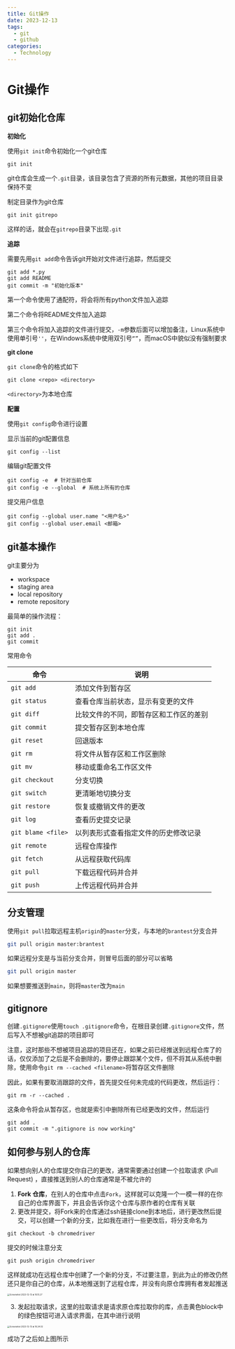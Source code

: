 ```yaml
---
title: Git操作 
date: 2023-12-13
tags: 
  - git 
  - github
categories: 
  - Technology
---
```

# Git操作

## git初始化仓库

**初始化**

使用`git init`命令初始化一个git仓库

```shell
git init
```

git仓库会生成一个`.git`目录，该目录包含了资源的所有元数据，其他的项目目录保持不变

制定目录作为git仓库

```shell
git init gitrepo
```

这样的话，就会在`gitrepo`目录下出现`.git`

**追踪**

需要先用`git add`命令告诉git开始对文件进行追踪，然后提交

```shell
git add *.py
git add README
git commit -m "初始化版本"
```

第一个命令使用了通配符，将会将所有python文件加入追踪

第二个命令将README文件加入追踪

第三个命令将加入追踪的文件进行提交，`-m`参数后面可以增加备注，Linux系统中使用单引号`''`，在Windows系统中使用双引号`“”`，而macOS中貌似没有强制要求

**git clone**

`git clone`命令的格式如下

```shell
git clone <repo> <directory>
```

`<directory>`为本地仓库

**配置**

使用`git config`命令进行设置

显示当前的git配置信息

```shell
git config --list
```

编辑git配置文件

```shell
git config -e  # 针对当前仓库
git config -e --global  # 系统上所有的仓库
```

提交用户信息

```shel
git config --global user.name "<用户名>"
git config --global user.email <邮箱>
```

## git基本操作

git主要分为

- workspace
- staging area
- local repository
- remote repository

最简单的操作流程：

```shell
git init
git add .
git commit
```

常用命令

| 命令               | 说明                                   |
| ------------------ | -------------------------------------- |
| `git add`          | 添加文件到暂存区                       |
| `git status`       | 查看仓库当前状态，显示有变更的文件     |
| `git diff`         | 比较文件的不同，即暂存区和工作区的差别 |
| `git commit`       | 提交暂存区到本地仓库                   |
| `git reset`        | 回退版本                               |
| `git rm`           | 将文件从暂存区和工作区删除             |
| `git mv`           | 移动或重命名工作区文件                 |
| `git checkout`     | 分支切换                               |
| `git switch`       | 更清晰地切换分支                       |
| `git restore`      | 恢复或撤销文件的更改                   |
| `git log`          | 查看历史提交记录                       |
| `git blame <file>` | 以列表形式查看指定文件的历史修改记录   |
| `git remote`       | 远程仓库操作                           |
| `git fetch`        | 从远程获取代码库                       |
| `git pull`         | 下载远程代码并合并                     |
| `git push`         | 上传远程代码并合并                     |

## 分支管理

使用`git pull`拉取远程主机`origin`的`master`分支，与本地的`brantest`分支合并

```bash
git pull origin master:brantest
```

如果远程分支是与当前分支合并，则冒号后面的部分可以省略

```bash
git pull origin master
```

如果想要推送到`main`，则将`master`改为`main`

## gitignore

创建`.gitignore`使用`touch .gitignore`命令，在根目录创建`.gitignore`文件，然后写入不想被git追踪的项目即可

注意，这时那些不想被项目追踪的项目还在，如果之前已经推送到远程仓库了的话，仅仅添加了之后是不会删除的，要停止跟踪某个文件，但不将其从系统中删除，使用命令`git rm --cached <filename>`将暂存区文件删除

因此，如果有要取消跟踪的文件，首先提交任何未完成的代码更改，然后运行：
```shell
git rm -r --cached .
```

这条命令将会从暂存区，也就是索引中删除所有已经更改的文件，然后运行

```shell
git add .
git commit -m ".gitignore is now working"
```

## 如何参与别人的仓库

如果想向别人的仓库提交你自己的更改，通常需要通过创建一个拉取请求 (Pull Request) ，直接推送到别人的仓库通常是不被允许的

1. **Fork 仓库**，在别人的仓库中点击`Fork`，这样就可以克隆一个一模一样的在你自己的仓库界面下，并且会告诉你这个仓库与原作者的仓库有关联
2. 更改并提交，将Fork来的仓库通过ssh链接clone到本地后，进行更改然后提交，可以创建一个新的分支，比如我在进行一些更改后，将分支命名为

```shell
git checkout -b chromedriver
```

提交的时候注意分支

```shell
git push origin chromedriver
```

这样就成功在远程仓库中创建了一个新的分支，不过要注意，到此为止的修改仍然还只是你自己的仓库，从本地推送到了远程仓库，并没有向原仓库拥有者发起推送

<img src="https://mdstore.oss-cn-beijing.aliyuncs.com/markdown/Screenshot%202023-12-13%20at%2016.15.27.png" alt="Screenshot 2023-12-13 at 16.15.27" style="zoom: 33%;" />

3. 发起拉取请求，这里的拉取请求是请求原仓库拉取你的库，点击黄色block中的绿色按钮可进入请求界面，在其中进行说明

<img src="https://mdstore.oss-cn-beijing.aliyuncs.com/markdown/Screenshot%202023-12-13%20at%2016.24.02.png" alt="Screenshot 2023-12-13 at 16.24.02" style="zoom:33%;" />

成功了之后如上图所示
